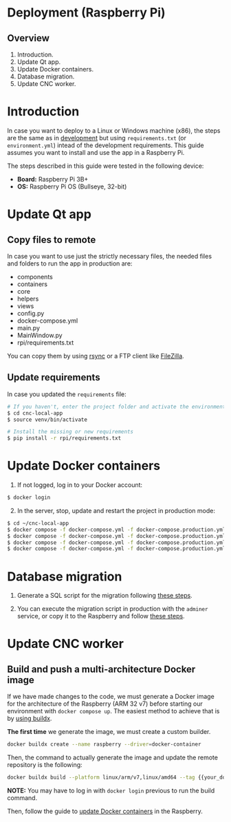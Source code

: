 # Deployment (Raspberry Pi)

## Overview

1. Introduction.
1. Update Qt app.
1. Update Docker containers.
1. Database migration.
1. Update CNC worker.

# Introduction

In case you want to deploy to a Linux or Windows machine (x86), the steps are the same as in [development](./development.md) but using `requirements.txt` (or `environment.yml`) intead of the development requirements. This guide assumes you want to install and use the app in a Raspberry Pi.

The steps described in this guide were tested in the following device:
- **Board:** Raspberry Pi 3B+
- **OS:** Raspberry Pi OS (Bullseye, 32-bit)

# Update Qt app

## Copy files to remote

In case you want to use just the strictly necessary files, the needed files and folders to run the app in production are:

- components
- containers
- core
- helpers
- views
- config.py
- docker-compose.yml
- main.py
- MainWindow.py
- rpi/requirements.txt

You can copy them by using [rsync](https://www.raspberrypi.com/documentation/computers/remote-access.html#using-rsync) or a FTP client like [FileZilla](https://docs.digitalocean.com/products/droplets/how-to/transfer-files/).

## Update requirements

In case you updated the `requirements` file:

```bash
# If you haven't, enter the project folder and activate the environment
$ cd cnc-local-app
$ source venv/bin/activate

# Install the missing or new requirements
$ pip install -r rpi/requirements.txt
```

# Update Docker containers

1. If not logged, log in to your Docker account:
```bash
$ docker login
```

2. In the server, stop, update and restart the project in production mode:

```bash
$ cd ~/cnc-local-app
$ docker compose -f docker-compose.yml -f docker-compose.production.yml stop
$ docker compose -f docker-compose.yml -f docker-compose.production.yml rm -f
$ docker compose -f docker-compose.yml -f docker-compose.production.yml pull
$ docker compose -f docker-compose.yml -f docker-compose.production.yml up -d
```

# Database migration

1. Generate a SQL script for the migration following [these steps](../../rpi/db-management.md#generate-sql-from-migrations-development).

2. You can execute the migration script in production with the `adminer` service, or copy it to the Raspberry and follow [these steps](../../rpi/db-management.md#execute-a-sql-script).

# Update CNC worker

## Build and push a multi-architecture Docker image

If we have made changes to the code, we must generate a Docker image for the architecture of the Raspberry (ARM 32 v7) before starting our environment with `docker compose up`. The easiest method to achieve that is by [using buildx](https://docs.docker.com/build/building/multi-platform/#multiple-native-nodes).

**The first time** we generate the image, we must create a custom builder.

```bash
docker buildx create --name raspberry --driver=docker-container
```

Then, the command to actually generate the image and update the remote repository is the following:

```bash
docker buildx build --platform linux/arm/v7,linux/amd64 --tag {{your_dockerhub_user}}/cnc-worker:latest --builder=raspberry --target production --file core/Dockerfile.worker --push core
```

**NOTE:** You may have to log in with `docker login` previous to run the build command.

Then, follow the guide to [update Docker containers](#update-docker-containers) in the Raspberry.
